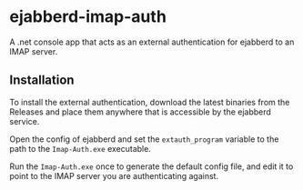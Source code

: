 # ejabberd-imap-auth

A .net console app that acts as an external authentication for ejabberd to an IMAP server.

## Installation

To install the external authentication, download the latest binaries from the Releases and place them anywhere that is accessible by the ejabberd service.  

Open the config of ejabberd and set the `extauth_program` variable to the path to the `Imap-Auth.exe` executable.

Run the `Imap-Auth.exe` once to generate the default config file, and edit it to point to the IMAP server you are authenticating against.